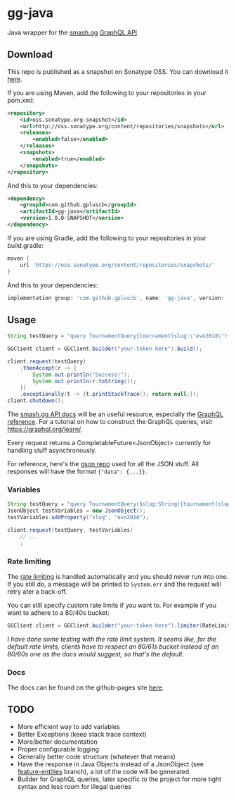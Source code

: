 # gg-java
Java wrapper for the [smash.gg](https://smash.gg) [GraphQL API](https://developer.smash.gg/docs/intro)

## Download
This repo is published as a snapshot on Sonatype OSS. You can download it [here](https://oss.sonatype.org/content/repositories/snapshots/com/github/gpluscb/gg-java/).

If you are using Maven, add the following to your repositories in your pom.xml:
```xml
<repository>
    <id>oss.sonatype.org-snapshot</id>
    <url>http://oss.sonatype.org/content/repositories/snapshots</url>
    <releases>
        <enabled>false</enabled>
    </releases>
    <snapshots>
        <enabled>true</enabled>
    </snapshots>
</repository>
```
And this to your dependencies:
```xml
<dependency>
    <groupId>com.github.gpluscb</groupId>
    <artifactId>gg-java</artifactId>
    <version>1.0.0-SNAPSHOT</version>
</dependency>
```
If you are using Gradle, add the following to your repositories in your build.gradle:
```gradle
maven {
    url 'https://oss.sonatype.org/content/repositories/snapshots/'
}
```
And this to your dependencies:
```gradle
implementation group: 'com.github.gpluscb', name: 'gg-java', version: '1.0.0-SNAPSHOT'
```

## Usage
```java
String testQuery = "query TournamentQuery{tournament(slug:\"evo2018\"){events{name standings(query:{page:1,perPage:3}){nodes{standing entrant{name}}}}}}";

GGClient client = GGClient.builder("your-token-here").build();

client.request(testQuery)
	.thenAccept(r -> {
		System.out.println("Success!");
		System.out.println(r.toString());
	})
	.exceptionally(t -> {t.printStackTrace(); return null;});
client.shutdown();
```

The [smash.gg API docs](https://developer.smash.gg/docs/intro) will be an useful resource, especially the [GraphQL reference](https://developer.smash.gg/reference).
For a tutorial on how to construct the GraphQL queries, visit https://graphql.org/learn/.

Every request returns a CompletableFuture\<JsonObject\> currently for handling stuff asynchronously.

For reference, here's the [gson repo](https://github.com/google/gson) used for all the JSON stuff.
All responses will have the format `{"data": {...}}`.

### Variables
```java
String testQuery = "query TournamentQuery($slug:String){tournament(slug:$slug){events{name standings(query:{page:1,perPage:3}){nodes{standing entrant{name}}}}}}";
JsonObject testVariables = new JsonObject();
testVariables.addProperty("slug", "evo2018");

client.request(testQuery, testVariables)
	// ...
	;
```

### Rate limiting
The [rate limiting](https://developer.smash.gg/docs/rate-limits) is handled automatically and you should never run into one. If you still do, a message will be printed to `System.err` and the request will retry ater a back-off.

You can still specify custom rate limits if you want to.
For example if you want to adhere to a 80/40s bucket:
```java
GGClient client = GGClient.builder("your-token-here").limiter(RateLimiter.bucketBuilder().tasksPerPeriod(80).period(40000L).build()).build();
```

*I have done some testing with the rate limit system. It seems like, for the default rate limits, clients have to respect an 80/61s bucket instead of an 80/60s one as the docs would suggest, so that's the default.*

### Docs
The docs can be found on the github-pages site [here](https://gpluscb.github.io/gg-java).

## TODO
* More efficient way to add variables
* Better Exceptions (keep stack trace context)
* More/better documentation
* Proper configurable logging
* Generally better code structure (whatever that means)
* Have the response in Java Objects instead of a JsonObject (see [feature-entities](https://github.com/gpluscb/gg-java/tree/feature-entities) branch), a lot of the code will be generated
* Builder for GraphQL queries, later specific to the project for more tight syntax and less room for illegal queries
